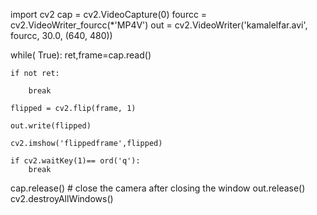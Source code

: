 import cv2
cap = cv2.VideoCapture(0)
fourcc = cv2.VideoWriter_fourcc(*'MP4V')
out = cv2.VideoWriter('kamalelfar.avi', fourcc, 30.0, (640, 480))

while( True): 
    ret,frame=cap.read()
    
    if not ret:
        
        break
    
    flipped = cv2.flip(frame, 1)
    
    out.write(flipped)
            
    cv2.imshow('flippedframe',flipped)
        
    if cv2.waitKey(1)== ord('q'):
        break
            

cap.release()  # close the camera after closing the window
out.release()
cv2.destroyAllWindows()
